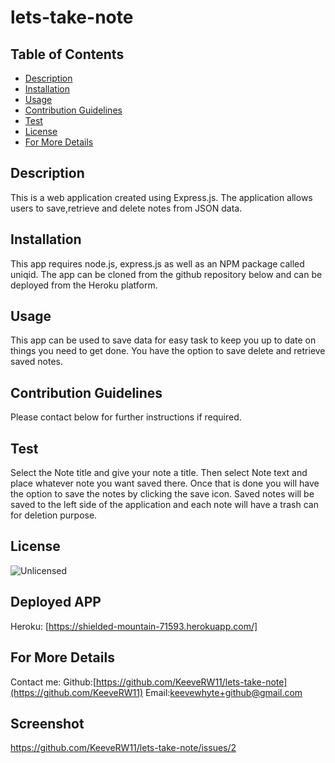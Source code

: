 
  # lets-take-note

  ## Table of Contents
  * [Description](#description)
  * [Installation](#installation)
  * [Usage](#usage)
  * [Contribution Guidelines](#contribution)
  * [Test](#test)
  * [License](#license)
  * [For More Details](#questions)
  ## Description
  This is a web application created using Express.js. The application allows users to save,retrieve and delete notes from JSON data.
  ## Installation 
  This app requires node.js, express.js as well as an NPM package called uniqid. The app can be cloned from the github repository below and can be deployed from the Heroku platform.
  ## Usage 
  This app can be used to save data for easy task to keep you up to date on things you need to get done. You have the option to save delete and retrieve saved notes.
  ## Contribution Guidelines
  Please contact below for further instructions if required.
  ## Test
  Select the Note title and give your note a title. Then select Note text and place whatever note you want saved there. Once that is done you will have the option to save the notes by clicking the save icon. Saved notes will be saved to the left side of the application and each note will have a trash can for deletion purpose.
  ## License
  ![Unlicensed](https://img.shields.io/badge/license-Unlicense-blue.svg)
  ## Deployed APP
  Heroku: [https://shielded-mountain-71593.herokuapp.com/]
  ## For More Details
  Contact me:
  Github:[https://github.com/KeeveRW11/lets-take-note](https://github.com/KeeveRW11)
  Email:[keevewhyte+github@gmail.com](keevewhyte+github@gmail.com)
  ## Screenshot
  https://github.com/KeeveRW11/lets-take-note/issues/2


